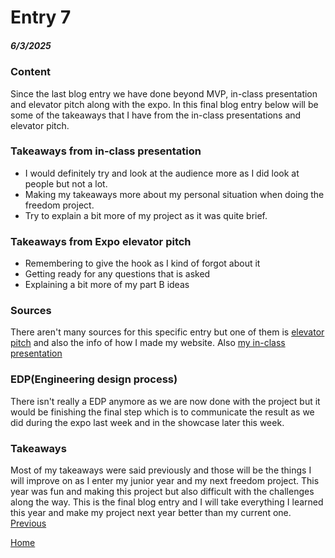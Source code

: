 # Entry 7
##### 6/3/2025


### Content
Since the last blog entry we have done beyond MVP, in-class presentation and elevator pitch along with the expo. In this final blog entry below will be some of the takeaways that I have from the in-class presentations and elevator pitch.


### Takeaways from in-class presentation
* I would definitely try and look at the audience more as I did look at people but not a lot.
* Making my takeaways more about my personal situation when doing the freedom project.
* Try to explain a bit more of my project as it was quite brief.


### Takeaways from Expo elevator pitch
* Remembering to give the hook as I kind of forgot about it
* Getting ready for any questions that is asked
* Explaining a bit more of my part B ideas


### Sources
There aren't many sources for this specific entry but one of them is [elevator pitch](https://docs.google.com/document/d/1z4q0WbgMkrzhM0e-d9qquMsieLkLmv6oCoOVk9NM_Yc/edit?tab=t.0) and also the info of how I made my website. Also [my in-class presentation](https://docs.google.com/presentation/d/1-YT419ezOEkzjZ5IXaKf8Eo9za56W6TnmapehzMP36Q/edit?slide=id.p#slide=id.p)


### EDP(Engineering design process)
There isn't really a EDP anymore as we are now done with the project but it would be finishing the final step which is to communicate the result as we did during the expo last week and in the showcase later this week.


### Takeaways
Most of my takeaways were said previously and those will be the things I will improve on as I enter my junior year and my next freedom project. This year was fun and making this project but also difficult with the challenges along the way. This is the final blog entry and I will take everything I learned this year and make my project next year better than my current one.
[Previous](entry06.md)


[Home](../README.md)
